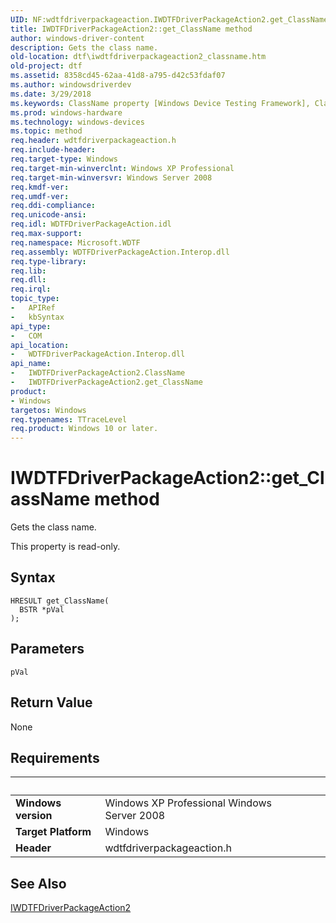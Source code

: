 ```yaml
---
UID: NF:wdtfdriverpackageaction.IWDTFDriverPackageAction2.get_ClassName
title: IWDTFDriverPackageAction2::get_ClassName method
author: windows-driver-content
description: Gets the class name.
old-location: dtf\iwdtfdriverpackageaction2_classname.htm
old-project: dtf
ms.assetid: 8358cd45-62aa-41d8-a795-d42c53fdaf07
ms.author: windowsdriverdev
ms.date: 3/29/2018
ms.keywords: ClassName property [Windows Device Testing Framework], ClassName property [Windows Device Testing Framework], IWDTFDriverPackageAction2 interface, IWDTFDriverPackageAction2, IWDTFDriverPackageAction2 interface [Windows Device Testing Framework], ClassName property, IWDTFDriverPackageAction2.ClassName, IWDTFDriverPackageAction2::get_ClassName, Microsoft.WDTF.IWDTFDriverPackageAction2.ClassName, Microsoft::WDTF::IWDTFDriverPackageAction2::ClassName, dtf.iwdtfdriverpackageaction2_classname, get_ClassName,IWDTFDriverPackageAction2.get_ClassName, wdtfdriverpackageaction/IWDTFDriverPackageAction2::ClassName, wdtfdriverpackageaction/IWDTFDriverPackageAction2::get_ClassName
ms.prod: windows-hardware
ms.technology: windows-devices
ms.topic: method
req.header: wdtfdriverpackageaction.h
req.include-header: 
req.target-type: Windows
req.target-min-winverclnt: Windows XP Professional
req.target-min-winversvr: Windows Server 2008
req.kmdf-ver: 
req.umdf-ver: 
req.ddi-compliance: 
req.unicode-ansi: 
req.idl: WDTFDriverPackageAction.idl
req.max-support: 
req.namespace: Microsoft.WDTF
req.assembly: WDTFDriverPackageAction.Interop.dll
req.type-library: 
req.lib: 
req.dll: 
req.irql: 
topic_type:
-	APIRef
-	kbSyntax
api_type:
-	COM
api_location:
-	WDTFDriverPackageAction.Interop.dll
api_name:
-	IWDTFDriverPackageAction2.ClassName
-	IWDTFDriverPackageAction2.get_ClassName
product:
- Windows
targetos: Windows
req.typenames: TTraceLevel
req.product: Windows 10 or later.
---
```



# IWDTFDriverPackageAction2::get_ClassName method
Gets the class name.

This property is read-only.

## Syntax

```
HRESULT get_ClassName(
  BSTR *pVal
);
```

## Parameters

`pVal`




## Return Value

None


## Requirements
| &nbsp; | &nbsp; |
| ---- |:---- |
| **Windows version** | Windows XP Professional Windows Server 2008 |
| **Target Platform** | Windows |
| **Header** | wdtfdriverpackageaction.h |

## See Also

<a href="https://msdn.microsoft.com/library/windows/hardware/hh406427">IWDTFDriverPackageAction2</a>